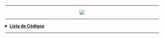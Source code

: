 ----
<div align="Center"> 
<a href="https://github.com/l34-n/Powershell/blob/main/Powershell.png"><img src="https://github.com/l34-n/Powershell/blob/main/Powershell.png">
</div> 
  
----
<details>
  <summary><b>Lista de Códigos </b></summary>
<div align="Center"> 
  
| Título                    | Descrição                                                                        |
| ------------------------- | ---------------------------------------------------------------------------------|
| Monitoramento de Pastas   | Monitora Pastas Inseridas no Código para Verificação de Movimentação de Arquivos |
| Gerenciamento de Spooler  | Gerenciamento das Impressões e Visualização de Informações de Drivers            |
| Ping Sweeper              | Varre a Rede Buscando Hosts na Rede                                              |
| Reprocessamento Arquivos  | Monitora Diretórios e Movimenta Arquivos para uma Pasta Raiz                     |
| Conexão SFTP              | Cria uma Conexão com um Servidor SFTP                                            |
| Desconectar Usuários      | Desconectar Determinado Usuário de Servidores Especificados                      |
| Listar Usuários AD        | Traz a Relação de Usuários no Active Directory - Ativo / Inativos                |
| Listar Máquinas AD        | Traz a Relação de Máquinas no Active Directory                                   |
| Conexão GraphAPI          | Faz a Conexão com a API da Microsoft - Puxando os E-mail de Determinada Caixa    |
| Instalador ADUC           | Instala o Active Directory Users & Computers - Resolvendo erros                  |
| Mover Usuários            | Move os Usuários de uma OU para outra OU no AD                                   |
| Mover Grupos              | Move um Grupo de um Servidor para outro Servidor                                 |
| Listagem Impressoras      | Lista Nome, IP e Driver das Impressoras no Servidor                              |
| Inserir Grupo             | Insere um Grupo como Membro de Outro Grupo em um outro Domínio                   |
| Teste SMTP                | Teste de Envio de E-mails SMTP através do Powershell                             |
</div> 
</details>

----

